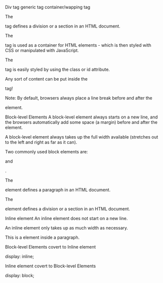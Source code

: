 Div tag 
generic tag
container/wapping tag


The <div> tag defines a division or a section in an HTML document.

The <div> tag is used as a container for HTML elements - which is then styled with CSS or manipulated with JavaScript.

The <div> tag is easily styled by using the class or id attribute.

Any sort of content can be put inside the <div> tag! 

Note: By default, browsers always place a line break before and after the <div> element.



Block-level Elements
A block-level element always starts on a new line, and the browsers automatically add some space (a margin) before and after the element.

A block-level element always takes up the full width available (stretches out to the left and right as far as it can).

Two commonly used block elements are: <p> and <div>.

The <p> element defines a paragraph in an HTML document.

The <div> element defines a division or a section in an HTML document.


Inline element
An inline element does not start on a new line.

An inline element only takes up as much width as necessary.

This is a <span> element inside a paragraph.


Block-level Elements covert to Inline element

display: inline;


Inline element covert to Block-level Elements

display: block;
 










